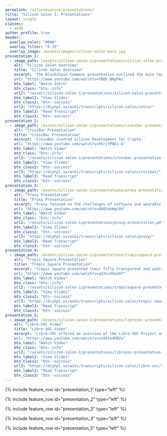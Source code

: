 ```yaml
---
permalink: /siliconsalon1/presentations/
title: "Silicon Salon I: Presentations"
layout: single
classes:
  - wide
author_profile: true
header:
  overlay_color: "#000"
  overlay_filter: "0.25"
  overlay_image: /assets/images/silicon-salon-bare.jpg
presentation_1:
  - image_path: /assets/silicon-salon-1/presentations/silicon-salon-presentation.jpg
    alt: "Silicon Salon Overview"
    title: "Silicon Salon Overview"
    excerpt: 'The Blockchain Commons presentation outlined the main topics and issues for crypto-semiconductor design.'
    url: "https://www.youtube.com/watch?v=YBQh_WHyPAs"
    btn_label: "Watch Intro"
    btn_class: "btn--info"
    url2: "/assets/silicon-salon-1/presentations/silicon-salon-presentation.pdf"
    btn_label2: "View Slides"
    btn_class2: "btn--success"
    url3: "https://diyhpl.us/wiki/transcripts/silicon-salon/intro/"
    btn_label3: "Read Transcript"
    btn_class3: "btn--success"
presentation_2:
  - image_path: /assets/silicon-salon-1/presentations/crossbar-presentation.jpg
    alt: "CrossBar Presentation"
    title: "CrossBar Presentation"
    excerpt: 'CrossBar covered Silicon Development for Crypto.'
    url: "https://www.youtube.com/watch?v=F6rjYPNE1-4"
    btn_label: "Watch Video"
    btn_class: "btn--info"
    url2: "/assets/silicon-salon-1/presentations/crossbar-presentation.pdf"
    btn_label2: "View Slides"
    btn_class2: "btn--success"
    url3: "https://diyhpl.us/wiki/transcripts/silicon-salon/crossbar/"
    btn_label3: "Read Transcript"
    btn_class3: "btn--success"
presentation_3:
  - image_path: /assets/silicon-salon-1/presentations/proxy-presentation.jpg
    alt: "Proxy Presentation"
    title: "Proxy Presentation"
    excerpt: 'Proxy focused on the challenges of software and wearable hardware wallet design.'
    url: "https://www.youtube.com/watch?v=A9QtdeWqC6U"
    btn_label: "Watch Video"
    btn_class: "btn--info"
    url2: "/assets/silicon-salon-1/presentations/proxy-presentation.pdf"
    btn_label2: "View Slides"
    btn_class2: "btn--success"
    url3: "https://diyhpl.us/wiki/transcripts/silicon-salon/proxy/"
    btn_label3: "Read Transcript"
    btn_class3: "btn--success"
presentation_4:
  - image_path: /assets/silicon-salon-1/presentations/tropicsquare-presentation.jpg
    alt: "Tropic Square Presentation"
    title: "Tropic Square Presentation"
    excerpt: 'Tropic Square presented their fully transparent and auditable chip as a basis for better hardware security.'
    url: "https://www.youtube.com/watch?v=g43vvXUw16Y"
    btn_label: "Watch Video"
    btn_class: "btn--info"
    url2: "/assets/silicon-salon-1/presentations/tropicsquare-presentation.pdf"
    btn_label2: "View Slides"
    btn_class2: "btn--success"
    url3: "https://diyhpl.us/wiki/transcripts/silicon-salon/tropic-square/"
    btn_label3: "Read Transcript"
    btn_class3: "btn--success"
presentation_5:
  - image_path: /assets/silicon-salon-1/presentations/libresoc-presentation.jpg
    alt: "Libre-SOC Video"
    title: "Libre-SOC Video"
    excerpt: 'Libre-SOC offered an overview of the Libre-SOC Project as well as a discussion of challenges & solutions.'
    url: "https://www.youtube.com/watch?v=us061o4PBZs"
    btn_label: "Watch Video"
    btn_class: "btn--info"
    url2: "/assets/silicon-salon-1/presentations/libresoc-presentation.pdf"
    btn_label2: "View Slides"
    btn_class2: "btn--success"
    url3: "https://diyhpl.us/wiki/transcripts/silicon-salon/libre-soc/"
    btn_label3: "Read Transcript"
    btn_class3: "btn--success"
---
```


{% include feature_row id="presentation_1" type="left" %}

{% include feature_row id="presentation_2" type="left" %}

{% include feature_row id="presentation_3" type="left" %}

{% include feature_row id="presentation_4" type="left" %}

{% include feature_row id="presentation_5" type="left" %}
